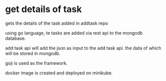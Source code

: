 # get details of task  

gets the details of the task added in addtask repo 


using go language, te tasks are added via rest api to the mongodb database.

add task api will add the json as input to the add task api. the data of which will be stored in mongodb.

goji is used as the framework.

docker image is created and deployed on minikube.


